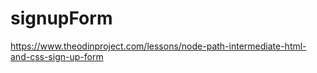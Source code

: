 # signupForm
https://www.theodinproject.com/lessons/node-path-intermediate-html-and-css-sign-up-form
